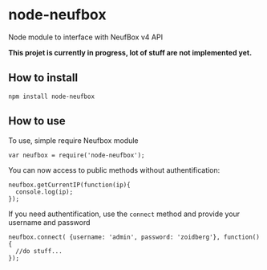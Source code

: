 node-neufbox
============

Node module to interface with NeufBox v4 API

**This projet is currently in progress, lot of stuff are not implemented yet.**

How to install
--------------

```
npm install node-neufbox
```

How to use
----------

To use, simple require Neufbox module
```
var neufbox = require('node-neufbox');
````

You can now access to public methods without authentification:
```
neufbox.getCurrentIP(function(ip){
  console.log(ip);
});
```

If you need authentification, use the `connect` method and provide your username and password
```
neufbox.connect( {username: 'admin', password: 'zoidberg'}, function(){
  //do stuff...
}); 
```

